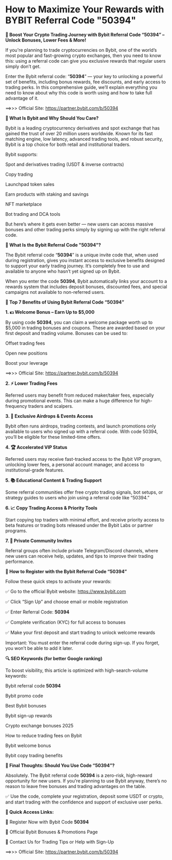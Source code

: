 # How to Maximize Your Rewards with BYBIT  Referral Code "50394"


**🎯 Boost Your Crypto Trading Journey with Bybit Referral Code “50394” – Unlock Bonuses, Lower Fees & More!**

If you're planning to trade cryptocurrencies on Bybit, one of the world’s most popular and fast-growing crypto exchanges, then you need to know this: using a referral code can give you exclusive rewards that regular users simply don’t get.

Enter the Bybit referral code: “**50394**” — your key to unlocking a powerful set of benefits, including bonus rewards, fee discounts, and early access to trading perks. In this comprehensive guide, we’ll explain everything you need to know about why this code is worth using and how to take full advantage of it.

==>>> Official Site: https://partner.bybit.com/b/50394

**🚀 What Is Bybit and Why Should You Care?**

Bybit is a leading cryptocurrency derivatives and spot exchange that has gained the trust of over 20 million users worldwide. Known for its fast matching engine, low latency, advanced trading tools, and robust security, Bybit is a top choice for both retail and institutional traders.

Bybit supports:

Spot and derivatives trading (USDT & inverse contracts)

Copy trading

Launchpad token sales

Earn products with staking and savings

NFT marketplace

Bot trading and DCA tools

But here’s where it gets even better — new users can access massive bonuses and other trading perks simply by signing up with the right referral code.

**🧩 What Is the Bybit Referral Code "50394"?**

The Bybit referral code “**50394**” is a unique invite code that, when used during registration, gives you instant access to exclusive benefits designed to support your early trading journey. It’s completely free to use and available to anyone who hasn’t yet signed up on Bybit.

When you enter the code **50394**, Bybit automatically links your account to a rewards system that includes deposit bonuses, discounted fees, and special campaigns not available to non-referred users.

**🎁 Top 7 Benefits of Using Bybit Referral Code “50394”**

**1. 💵 Welcome Bonus – Earn Up to $5,000**

By using code **50394**, you can claim a welcome package worth up to $5,000 in trading bonuses and coupons. These are awarded based on your first deposit and trading volume. Bonuses can be used to:

Offset trading fees

Open new positions

Boost your leverage

==>>> Official Site: https://partner.bybit.com/b/50394


**2. ⚡ Lower Trading Fees**

Referred users may benefit from reduced maker/taker fees, especially during promotional events. This can make a huge difference for high-frequency traders and scalpers.

**3. 🔐 Exclusive Airdrops & Events Access**

Bybit often runs airdrops, trading contests, and launch promotions only available to users who signed up with a referral code. With code 50394, you’ll be eligible for these limited-time offers.

**4. 🏆 Accelerated VIP Status**

Referred users may receive fast-tracked access to the Bybit VIP program, unlocking lower fees, a personal account manager, and access to institutional-grade features.

**5. 📚 Educational Content & Trading Support**

Some referral communities offer free crypto trading signals, bot setups, or strategy guides to users who join using a referral code like “50394.”

**6. 📈 Copy Trading Access & Priority Tools**

Start copying top traders with minimal effort, and receive priority access to beta features or trading bots released under the Bybit Labs or partner programs.

**7. 💬 Private Community Invites**

Referral groups often include private Telegram/Discord channels, where new users can receive help, updates, and tips to improve their trading performance.

**📝 How to Register with the Bybit Referral Code “50394”**

Follow these quick steps to activate your rewards:

✅ Go to the official Bybit website: https://www.bybit.com

✅ Click “Sign Up” and choose email or mobile registration

✅ Enter Referral Code: **50394**

✅ Complete verification (KYC) for full access to bonuses

✅ Make your first deposit and start trading to unlock welcome rewards

Important: You must enter the referral code during sign-up. If you forget, you won’t be able to add it later.

**🔍 SEO Keywords (for better Google ranking)**

To boost visibility, this article is optimized with high-search-volume keywords:

Bybit referral code **50394**

Bybit promo code

Best Bybit bonuses

Bybit sign-up rewards

Crypto exchange bonuses 2025

How to reduce trading fees on Bybit

Bybit welcome bonus

Bybit copy trading benefits

**🔗 Final Thoughts: Should You Use Code “50394”?**

Absolutely. The Bybit referral code **50394** is a zero-risk, high-reward opportunity for new users. If you're planning to use Bybit anyway, there’s no reason to leave free bonuses and trading advantages on the table.

✅ Use the code, complete your registration, deposit some USDT or crypto, and start trading with the confidence and support of exclusive user perks.

**📌 Quick Access Links:**

🔐 Register Now with Bybit Code **50394**

📘 Official Bybit Bonuses & Promotions Page

💬 Contact Us for Trading Tips or Help with Sign-Up

==>>> Official Site: https://partner.bybit.com/b/50394

